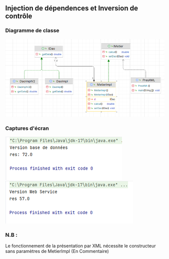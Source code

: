 <h2>Injection de dépendences et Inversion de contrôle</h2>

<h3>Diagramme de classe</h3>
<img src="Captures/1.png">
<h3>Captures d'écran</h3>
<img src="Captures/2.png">
<img src="Captures/3.png">
<h3>N.B :</h3>
<p>Le fonctionnement de la présentation par XML nécessite le constructeur sans paramètres de MetierImpl (En Commentaire)</p>